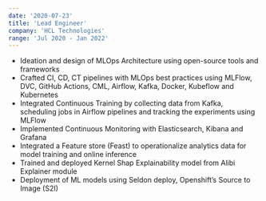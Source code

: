 ```yaml
---
date: '2020-07-23'
title: 'Lead Engineer'
company: 'HCL Technologies'
range: 'Jul 2020 - Jan 2022'
---
```


- Ideation and design of MLOps Architecture using open-source tools and frameworks 
- Crafted CI, CD, CT pipelines with MLOps best practices using MLFlow, DVC, GitHub Actions, CML, Airflow, Kafka, Docker, Kubeflow and Kubernetes 
- Integrated Continuous Training by collecting data from Kafka, scheduling jobs in Airflow pipelines and tracking the experiments using MLFlow 
- Implemented Continuous Monitoring with Elasticsearch, Kibana and Grafana 
- Integrated a Feature store (Feast) to operationalize analytics data for model training and online inference 
- Trained and deployed Kernel Shap Explainability model from Alibi Explainer module 
- Deployment of ML models using Seldon deploy, Openshift’s Source to Image (S2I)